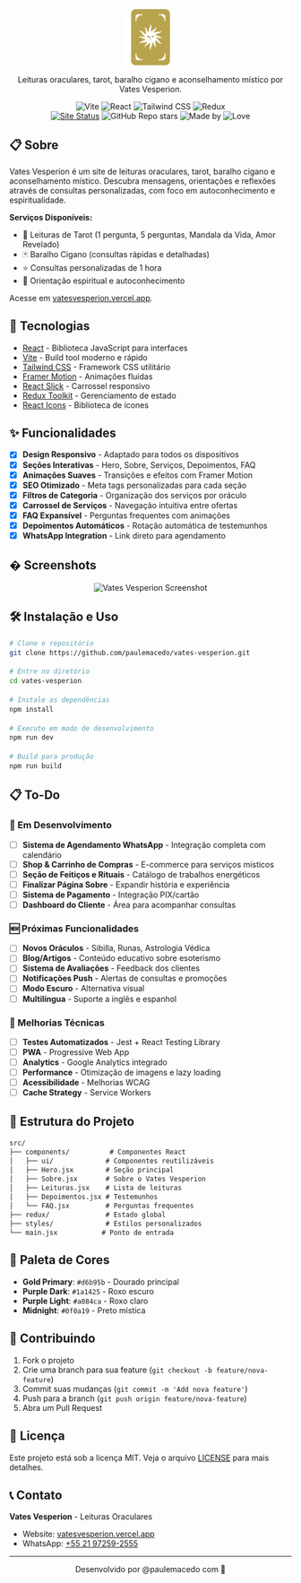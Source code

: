 <div align="center">
  <a href="https://vatesvesperion.vercel.app"><img src="public/cardgold.svg" alt="Vates Vesperion Icon" width="100" height="100" /></a>
  <p>Leituras oraculares, tarot, baralho cigano e aconselhamento místico por Vates Vesperion.</p>
  <div>
    <img src="https://img.shields.io/badge/vite-%23b8a44d.svg?style=for-the-badge&logo=vite&logoColor=1a1425" alt="Vite" />
    <img src="https://img.shields.io/badge/React-b8a44d?style=for-the-badge&logo=react&logoColor=1a1425" alt="React" />
    <img src="https://img.shields.io/badge/Tailwind_CSS-b8a44d?style=for-the-badge&logo=tailwind-css&logoColor=1a1425" alt="Tailwind CSS" />
    <img src="https://img.shields.io/badge/Redux-b8a44d?style=for-the-badge&logo=redux&logoColor=1a1425" alt="Redux" />
  </div>
  <div>
    <a href="https://vatesvesperion.vercel.app"><img src="https://img.shields.io/website-up-down-b8a44d-red/https/vatesvesperion.vercel.app.svg" alt="Site Status" /></a>
    <img src="https://img.shields.io/github/stars/paulemacedo/vates-vesperion?style=flat&color=b8a44d" alt="GitHub Repo stars" />
    <img src="https://img.shields.io/badge/Made%20by-Paule-b8a44d.svg" alt="Made by" />
    <img src="https://img.shields.io/badge/Made%20with%20-❤️-b8a44d.svg" alt="Love" />
  </div>
</div>

## 📋 Sobre

Vates Vesperion é um site de leituras oraculares, tarot, baralho cigano e aconselhamento místico. Descubra mensagens, orientações e reflexões através de consultas personalizadas, com foco em autoconhecimento e espiritualidade.

**Serviços Disponíveis:**
- 🔮 Leituras de Tarot (1 pergunta, 5 perguntas, Mandala da Vida, Amor Revelado)
- 🃏 Baralho Cigano (consultas rápidas e detalhadas)
- ⭐ Consultas personalizadas de 1 hora
- 🌟 Orientação espiritual e autoconhecimento

Acesse em [vatesvesperion.vercel.app](https://vatesvesperion.vercel.app).

## 🚀 Tecnologias

- [React](https://reactjs.org/) - Biblioteca JavaScript para interfaces
- [Vite](https://vitejs.dev/) - Build tool moderno e rápido
- [Tailwind CSS](https://tailwindcss.com/) - Framework CSS utilitário
- [Framer Motion](https://www.framer.com/motion/) - Animações fluidas
- [React Slick](https://react-slick.neostack.com/) - Carrossel responsivo
- [Redux Toolkit](https://redux-toolkit.js.org/) - Gerenciamento de estado
- [React Icons](https://react-icons.github.io/react-icons/) - Biblioteca de ícones

## ✨ Funcionalidades

- [x] **Design Responsivo** - Adaptado para todos os dispositivos
- [x] **Seções Interativas** - Hero, Sobre, Serviços, Depoimentos, FAQ
- [x] **Animações Suaves** - Transições e efeitos com Framer Motion
- [x] **SEO Otimizado** - Meta tags personalizadas para cada seção
- [x] **Filtros de Categoria** - Organização dos serviços por oráculo
- [x] **Carrossel de Serviços** - Navegação intuitiva entre ofertas
- [x] **FAQ Expansível** - Perguntas frequentes com animações
- [x] **Depoimentos Automáticos** - Rotação automática de testemunhos
- [x] **WhatsApp Integration** - Link direto para agendamento

## � Screenshots

<p align="center">
  <img src="https://vatesvesperion.vercel.app/hero-banner.png" alt="Vates Vesperion Screenshot" />
</p>

## 🛠️ Instalação e Uso

```bash
# Clone o repositório
git clone https://github.com/paulemacedo/vates-vesperion.git

# Entre no diretório
cd vates-vesperion

# Instale as dependências
npm install

# Execute em modo de desenvolvimento
npm run dev

# Build para produção
npm run build
```

## 📋 To-Do

### 🔄 Em Desenvolvimento
- [ ] **Sistema de Agendamento WhatsApp** - Integração completa com calendário
- [ ] **Shop & Carrinho de Compras** - E-commerce para serviços místicos
- [ ] **Seção de Feitiços e Rituais** - Catálogo de trabalhos energéticos
- [ ] **Finalizar Página Sobre** - Expandir história e experiência
- [ ] **Sistema de Pagamento** - Integração PIX/cartão
- [ ] **Dashboard do Cliente** - Área para acompanhar consultas

### 🆕 Próximas Funcionalidades
- [ ] **Novos Oráculos** - Sibilla, Runas, Astrologia Védica
- [ ] **Blog/Artigos** - Conteúdo educativo sobre esoterismo
- [ ] **Sistema de Avaliações** - Feedback dos clientes
- [ ] **Notificações Push** - Alertas de consultas e promoções
- [ ] **Modo Escuro** - Alternativa visual
- [ ] **Multilíngua** - Suporte a inglês e espanhol

### 🔧 Melhorias Técnicas
- [ ] **Testes Automatizados** - Jest + React Testing Library
- [ ] **PWA** - Progressive Web App
- [ ] **Analytics** - Google Analytics integrado
- [ ] **Performance** - Otimização de imagens e lazy loading
- [ ] **Acessibilidade** - Melhorias WCAG
- [ ] **Cache Strategy** - Service Workers

## 📁 Estrutura do Projeto

```
src/
├── components/          # Componentes React
│   ├── ui/             # Componentes reutilizáveis
│   ├── Hero.jsx        # Seção principal
│   ├── Sobre.jsx       # Sobre o Vates Vesperion
│   ├── Leituras.jsx    # Lista de leituras
│   ├── Depoimentos.jsx # Testemunhos
│   └── FAQ.jsx         # Perguntas frequentes
├── redux/              # Estado global
├── styles/             # Estilos personalizados
└── main.jsx           # Ponto de entrada
```

## 🎨 Paleta de Cores

- **Gold Primary**: `#d6b95b` - Dourado principal
- **Purple Dark**: `#1a1425` - Roxo escuro
- **Purple Light**: `#a084ca` - Roxo claro
- **Midnight**: `#0f0a19` - Preto mística

## 🤝 Contribuindo

1. Fork o projeto
2. Crie uma branch para sua feature (`git checkout -b feature/nova-feature`)
3. Commit suas mudanças (`git commit -m 'Add nova feature'`)
4. Push para a branch (`git push origin feature/nova-feature`)
5. Abra um Pull Request

## 📄 Licença

Este projeto está sob a licença MIT. Veja o arquivo [LICENSE](LICENSE) para mais detalhes.

## 📞 Contato

**Vates Vesperion** - Leituras Oraculares
- Website: [vatesvesperion.vercel.app](https://vatesvesperion.vercel.app)
- WhatsApp: [+55 21 97259-2555](https://wa.me/5521972592555)

---
<p align="center">Desenvolvido por @paulemacedo com 💜</p>